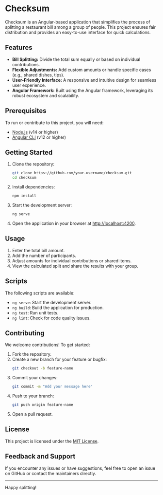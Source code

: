 # Checksum

Checksum is an Angular-based application that simplifies the process of splitting a restaurant bill among a group of people. This project ensures fair distribution and provides an easy-to-use interface for quick calculations.

## Features
- **Bill Splitting:** Divide the total sum equally or based on individual contributions.
- **Flexible Adjustments:** Add custom amounts or handle specific cases (e.g., shared dishes, tips).
- **User-Friendly Interface:** A responsive and intuitive design for seamless user experience.
- **Angular Framework:** Built using the Angular framework, leveraging its robust ecosystem and scalability.

## Prerequisites
To run or contribute to this project, you will need:
- [Node.js](https://nodejs.org/) (v14 or higher)
- [Angular CLI](https://angular.io/cli) (v12 or higher)

## Getting Started
1. Clone the repository:
   ```bash
   git clone https://github.com/your-username/checksum.git
   cd checksum
   ```
2. Install dependencies:
   ```bash
   npm install
   ```
3. Start the development server:
   ```bash
   ng serve
   ```
4. Open the application in your browser at [http://localhost:4200](http://localhost:4200).

## Usage
1. Enter the total bill amount.
2. Add the number of participants.
3. Adjust amounts for individual contributions or shared items.
4. View the calculated split and share the results with your group.

## Scripts
The following scripts are available:
- `ng serve`: Start the development server.
- `ng build`: Build the application for production.
- `ng test`: Run unit tests.
- `ng lint`: Check for code quality issues.

## Contributing
We welcome contributions! To get started:
1. Fork the repository.
2. Create a new branch for your feature or bugfix:
   ```bash
   git checkout -b feature-name
   ```
3. Commit your changes:
   ```bash
   git commit -m "Add your message here"
   ```
4. Push to your branch:
   ```bash
   git push origin feature-name
   ```
5. Open a pull request.

## License
This project is licensed under the [MIT License](LICENSE).

## Feedback and Support
If you encounter any issues or have suggestions, feel free to open an issue on GitHub or contact the maintainers directly.

---

Happy splitting!

